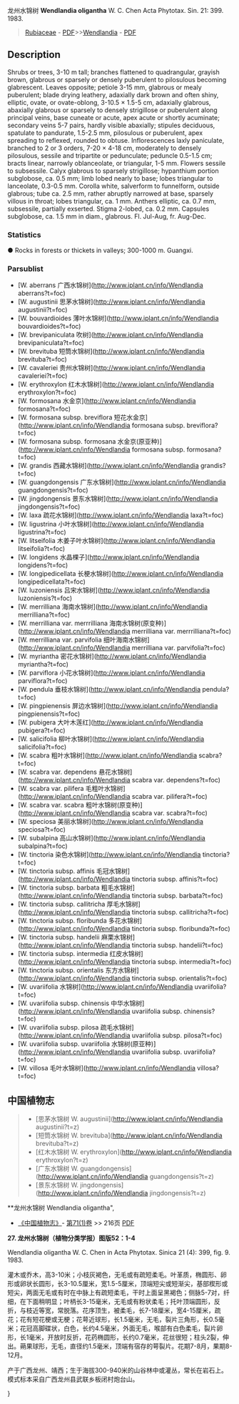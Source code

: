 龙州水锦树 **Wendlandia oligantha** W. C. Chen Acta Phytotax. Sin. 21: 399. 1983.

> [Rubiaceae](http://www.iplant.cn/info/Rubiaceae?t=foc) - [PDF](http://www.iplant.cn/foc/pdf/Rubiaceae.pdf)>>[Wendlandia](http://www.iplant.cn/info/Wendlandia?t=foc) - [PDF](http://www.iplant.cn/foc/pdf/Wendlandia.pdf)

## Description

Shrubs or trees, 3-10 m tall; branches flattened to quadrangular, grayish brown, glabrous or sparsely or densely puberulent to pilosulous becoming glabrescent. Leaves opposite; petiole 3-15 mm, glabrous or mealy puberulent; blade drying leathery, adaxially dark brown and often shiny, elliptic, ovate, or ovate-oblong, 3-10.5 × 1.5-5 cm, adaxially glabrous, abaxially glabrous or sparsely to densely strigillose or puberulent along principal veins, base cuneate or acute, apex acute or shortly acuminate; secondary veins 5-7 pairs, hardly visible abaxially; stipules deciduous, spatulate to pandurate, 1.5-2.5 mm, pilosulous or puberulent, apex spreading to reflexed, rounded to obtuse. Inflorescences laxly paniculate, branched to 2 or 3 orders, 7-20 × 4-18 cm, moderately to densely pilosulous, sessile and tripartite or pedunculate; peduncle 0.5-1.5 cm; bracts linear, narrowly oblanceolate, or triangular, 1-5 mm. Flowers sessile to subsessile. Calyx glabrous to sparsely strigillose; hypanthium portion subglobose, ca. 0.5 mm; limb lobed nearly to base; lobes triangular to lanceolate, 0.3-0.5 mm. Corolla white, salverform to funnelform, outside glabrous; tube ca. 2.5 mm, rather abruptly narrowed at base, sparsely villous in throat; lobes triangular, ca. 1 mm. Anthers elliptic, ca. 0.7 mm, subsessile, partially exserted. Stigma 2-lobed, ca. 0.2 mm. Capsules subglobose, ca. 1.5 mm in diam., glabrous. Fl. Jul-Aug, fr. Aug-Dec.

### Statistics
● Rocks in forests or thickets in valleys; 300-1000 m. Guangxi.

### Parsublist

* [W.  aberrans  广西水锦树](http://www.iplant.cn/info/Wendlandia aberrans?t=foc)
* [W.  augustinii  思茅水锦树](http://www.iplant.cn/info/Wendlandia augustinii?t=foc)
* [W.  bouvardioides  薄叶水锦树](http://www.iplant.cn/info/Wendlandia bouvardioides?t=foc)
* [W.  brevipaniculata  吹树](http://www.iplant.cn/info/Wendlandia brevipaniculata?t=foc)
* [W.  brevituba  短筒水锦树](http://www.iplant.cn/info/Wendlandia brevituba?t=foc)
* [W.  cavaleriei  贵州水锦树](http://www.iplant.cn/info/Wendlandia cavaleriei?t=foc)
* [W.  erythroxylon  红木水锦树](http://www.iplant.cn/info/Wendlandia erythroxylon?t=foc)
* [W.  formosana  水金京](http://www.iplant.cn/info/Wendlandia formosana?t=foc)
* [W.  formosana subsp. breviflora  短花水金京](http://www.iplant.cn/info/Wendlandia formosana subsp. breviflora?t=foc)
* [W.  formosana subsp. formosana  水金京(原亚种)](http://www.iplant.cn/info/Wendlandia formosana subsp. formosana?t=foc)
* [W.  grandis  西藏水锦树](http://www.iplant.cn/info/Wendlandia grandis?t=foc)
* [W.  guangdongensis  广东水锦树](http://www.iplant.cn/info/Wendlandia guangdongensis?t=foc)
* [W.  jingdongensis  景东水锦树](http://www.iplant.cn/info/Wendlandia jingdongensis?t=foc)
* [W.  laxa  疏花水锦树](http://www.iplant.cn/info/Wendlandia laxa?t=foc)
* [W.  ligustrina  小叶水锦树](http://www.iplant.cn/info/Wendlandia ligustrina?t=foc)
* [W.  litseifolia  木姜子叶水锦树](http://www.iplant.cn/info/Wendlandia litseifolia?t=foc)
* [W.  longidens  水晶棵子](http://www.iplant.cn/info/Wendlandia longidens?t=foc)
* [W.  longipedicellata  长梗水锦树](http://www.iplant.cn/info/Wendlandia longipedicellata?t=foc)
* [W.  luzoniensis  吕宋水锦树](http://www.iplant.cn/info/Wendlandia luzoniensis?t=foc)
* [W.  merrilliana  海南水锦树](http://www.iplant.cn/info/Wendlandia merrilliana?t=foc)
* [W.  merrilliana var. merrrilliana  海南水锦树(原变种)](http://www.iplant.cn/info/Wendlandia merrilliana var. merrrilliana?t=foc)
* [W.  merrilliana var. parvifolia  细叶海南水锦树](http://www.iplant.cn/info/Wendlandia merrilliana var. parvifolia?t=foc)
* [W.  myriantha  密花水锦树](http://www.iplant.cn/info/Wendlandia myriantha?t=foc)
* [W.  parviflora  小花水锦树](http://www.iplant.cn/info/Wendlandia parviflora?t=foc)
* [W.  pendula  垂枝水锦树](http://www.iplant.cn/info/Wendlandia pendula?t=foc)
* [W.  pingpienensis  屏边水锦树](http://www.iplant.cn/info/Wendlandia pingpienensis?t=foc)
* [W.  pubigera  大叶木莲红](http://www.iplant.cn/info/Wendlandia pubigera?t=foc)
* [W.  salicifolia  柳叶水锦树](http://www.iplant.cn/info/Wendlandia salicifolia?t=foc)
* [W.  scabra  粗叶水锦树](http://www.iplant.cn/info/Wendlandia scabra?t=foc)
* [W.  scabra var. dependens  悬花水锦树](http://www.iplant.cn/info/Wendlandia scabra var. dependens?t=foc)
* [W.  scabra var. pilifera  毛粗叶水锦树](http://www.iplant.cn/info/Wendlandia scabra var. pilifera?t=foc)
* [W.  scabra var. scabra  粗叶水锦树(原变种)](http://www.iplant.cn/info/Wendlandia scabra var. scabra?t=foc)
* [W.  speciosa  美丽水锦树](http://www.iplant.cn/info/Wendlandia speciosa?t=foc)
* [W.  subalpina  高山水锦树](http://www.iplant.cn/info/Wendlandia subalpina?t=foc)
* [W.  tinctoria  染色水锦树](http://www.iplant.cn/info/Wendlandia tinctoria?t=foc)
* [W.  tinctoria subsp. affinis  毛冠水锦树](http://www.iplant.cn/info/Wendlandia tinctoria subsp. affinis?t=foc)
* [W.  tinctoria subsp. barbata  粗毛水锦树](http://www.iplant.cn/info/Wendlandia tinctoria subsp. barbata?t=foc)
* [W.  tinctoria subsp. callitricha  厚毛水锦树](http://www.iplant.cn/info/Wendlandia tinctoria subsp. callitricha?t=foc)
* [W.  tinctoria subsp. floribunda  多花水锦树](http://www.iplant.cn/info/Wendlandia tinctoria subsp. floribunda?t=foc)
* [W.  tinctoria subsp. handelii  麻栗水锦树](http://www.iplant.cn/info/Wendlandia tinctoria subsp. handelii?t=foc)
* [W.  tinctoria subsp. intermedia  红皮水锦树](http://www.iplant.cn/info/Wendlandia tinctoria subsp. intermedia?t=foc)
* [W.  tinctoria subsp. orientalis  东方水锦树](http://www.iplant.cn/info/Wendlandia tinctoria subsp. orientalis?t=foc)
* [W.  uvariifolia  水锦树](http://www.iplant.cn/info/Wendlandia uvariifolia?t=foc)
* [W.  uvariifolia subsp. chinensis  中华水锦树](http://www.iplant.cn/info/Wendlandia uvariifolia subsp. chinensis?t=foc)
* [W.  uvariifolia subsp. pilosa  疏毛水锦树](http://www.iplant.cn/info/Wendlandia uvariifolia subsp. pilosa?t=foc)
* [W.  uvariifolia subsp. uvariifolia  水锦树(原亚种)](http://www.iplant.cn/info/Wendlandia uvariifolia subsp. uvariifolia?t=foc)
* [W.  villosa  毛叶水锦树](http://www.iplant.cn/info/Wendlandia villosa?t=foc)

## 中国植物志

> * [思茅水锦树  W.  augustinii](http://www.iplant.cn/info/Wendlandia augustinii?t=z)
> * [短筒水锦树  W.  brevituba](http://www.iplant.cn/info/Wendlandia brevituba?t=z)
> * [红木水锦树  W.  erythroxylon](http://www.iplant.cn/info/Wendlandia erythroxylon?t=z)
> * [广东水锦树  W.  guangdongensis](http://www.iplant.cn/info/Wendlandia guangdongensis?t=z)
> * [景东水锦树  W.  jingdongensis](http://www.iplant.cn/info/Wendlandia jingdongensis?t=z)

**龙州水锦树 Wendlandia oligantha",

* [《中国植物志》](http://www.iplant.cn/frps)- [第71(1)卷](http://www.iplant.cn/frps/vol/71(1)) >> 216页 [PDF](http://www.iplant.cn/frps/pdf/71(1)/216a.PDF)

**27. 龙州水锦树（植物分类学报）图版52：1-4**

Wendlandia oligantha W. C. Chen in Acta Phytotax. Sinica 21 (4): 399, fig. 9. 1983.

灌木或乔木，高3-10米；小枝灰褐色，无毛或有疏短柔毛。叶革质，椭圆形、卵形或卵状长圆形，长3-10.5厘米，宽1.5-5厘米，顶端短尖或短渐尖，基部楔形或短尖，两面无毛或有时在中脉上有疏短柔毛，干时上面呈黑褐色；侧脉5-7对，纤细，在下面稍明显；叶柄长3-15毫米，无毛或有粉状柔毛；托叶顶端圆形，反折，与枝近等宽，常脱落。花序顶生，被柔毛，长7-18厘米，宽4-15厘米，疏花；花有短花梗或无梗；花萼近球形，长1.5毫米，无毛，裂片三角形，长0.5毫米；花冠高脚碟状，白色，长约4.5毫米，外面无毛，喉部有白色柔毛，裂片卵形，长1毫米，开放时反折，花药椭圆形，长约0.7毫米，花丝很短；柱头2裂，伸出。蒴果球形，无毛，直径约1.5毫米，顶端有宿存的萼裂片。花期7-8月，果期8-12月。

产于广西龙州、靖西；生于海拔300-940米的山谷林中或灌丛，常长在岩石上。模式标本采自广西龙州县武联乡板闭村炮台山。

}